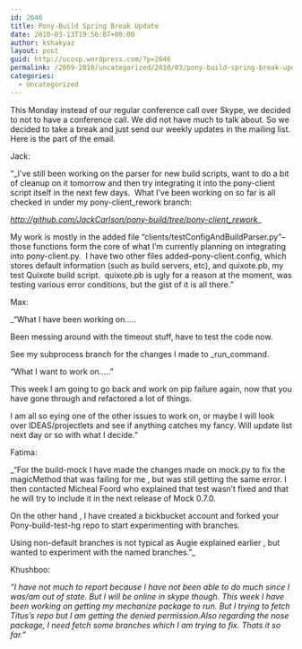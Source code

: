 ```yaml
---
id: 2646
title: Pony-Build Spring Break Update
date: 2010-03-13T19:56:07+00:00
author: kshakyaz
layout: post
guid: http://ucosp.wordpress.com/?p=2646
permalink: /2009-2010/uncategorized/2010/03/pony-build-spring-break-update/
categories:
  - Uncategorized
---
```

This Monday instead of our regular conference call over Skype, we decided to not to have a conference call. We did not have much to talk about. So we decided to take a break and just send our weekly updates in the mailing list. Here is the part of the email.

Jack:

“_I&#8217;ve still been working on the parser for new build scripts, want to do a bit of cleanup on it tomorrow and then try integrating it into the pony-client script itself in the next few days.  What I&#8217;ve been working on so far is all checked in under my pony-client_rework branch:</p> 

</em> <a href="http://github.com/JackCarlson/pony-build/tree/pony-client_rework" target="_blank"><em>http://github.com/JackCarlson/pony-build/tree/pony-client_rework</em></a>_</p> 

My work is mostly in the added file &#8220;clients/testConfigAndBuildParser.py&#8221;&#8211;those functions form the core of what I&#8217;m currently planning on integrating into pony-client.py.  I have two other files added&#8211;pony-client.config, which stores default information (such as build servers, etc), and quixote.pb, my test Quixote build script.  quixote.pb is ugly for a reason at the moment, was testing various error conditions, but the gist of it is all there.”</em>

Max:

_“What I have been working on&#8230;..</p> 

Been messing around with the timeout stuff, have to test the code now.
  
See my subprocess branch for the changes I made to \_run\_command.

&#8220;What I want to work on&#8230;..&#8221;

This week I am going to go back and work on pip failure again, now that you have gone through and refactored a lot of things.
  
I am all so eying one of the other issues to work on, or maybe I will look over IDEAS/projectlets and see if anything catches my fancy. Will update list next day or so with what I decide.”</em>

Fatima:

_“For the build-mock I have made the changes made on mock.py to fix the magicMethod that was failing for me , but was still getting the same error. I then contacted Micheal Foord who explained that test wasn&#8217;t fixed and that he will try to include it in the next release of Mock 0.7.0.
  
On the other hand , I have created a bickbucket account and forked your Pony-build-test-hg repo to start experimenting with branches.
  
Using non-default branches is not typical as Augie explained earlier , but wanted to experiment with the named branches.”_

Khushboo:

_“I have not much to report because I have not been able to do much since I was/am out of state. But I will be online in skype though. This week I have been working on getting my mechanize package to run. But I trying to fetch Titus&#8217;s repo but I am getting the denied permission.Also regarding the nose package, I need fetch some branches which I am trying to fix. Thats it so far.”_